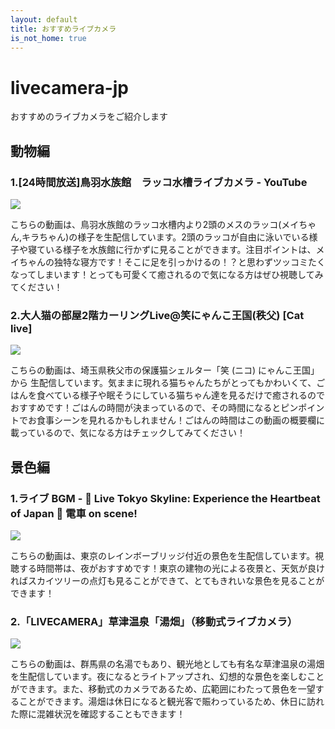 ```yaml
---
layout: default
title: おすすめライブカメラ
is_not_home: true
---
```


# livecamera-jp
おすすめのライブカメラをご紹介します


## 動物編

### 1.[24時間放送]鳥羽水族館　ラッコ水槽ライブカメラ - YouTube

[![](https://img.youtube.com/vi/creq_1I-llE/0.jpg)](https://www.youtube.com/watch?v=creq_1I-llE)

こちらの動画は、鳥羽水族館のラッコ水槽内より2頭のメスのラッコ(メイちゃん,キラちゃん)の様子を生配信しています。2頭のラッコが自由に泳いでいる様子や寝ている様子を水族館に行かずに見ることができます。注目ポイントは、メイちゃんの独特な寝方です！そこに足を引っかけるの！？と思わずツッコミたくなってしまいます！とっても可愛くて癒されるので気になる方はぜひ視聴してみてください！

### 2.大人猫の部屋2階カーリングLive@笑にゃんこ王国(秩父) [Cat live]

[![](https://img.youtube.com/vi/t2lUdipZvAs/0.jpg)](https://www.youtube.com/watch?v=t2lUdipZvAs)

こちらの動画は、埼玉県秩父市の保護猫シェルター「笑 (ニコ) にゃんこ王国」から 生配信しています。気ままに現れる猫ちゃんたちがとってもかわいくて、ごはんを食べている様子や眠そうにしている猫ちゃん達を見るだけで癒されるのでおすすめです！ごはんの時間が決まっているので、その時間になるとピンポイントでお食事シーンを見れるかもしれません！ごはんの時間はこの動画の概要欄に載っているので、気になる方はチェックしてみてください！


## 景色編

### 1.ライブ BGM - 🌆 Live Tokyo Skyline: Experience the Heartbeat of Japan 🌆 電車 on scene!

[![](https://img.youtube.com/vi/_k-5U7IeK8g/0.jpg)](https://www.youtube.com/watch?v=_k-5U7IeK8g)

こちらの動画は、東京のレインボーブリッジ付近の景色を生配信しています。視聴する時間帯は、夜がおすすめです！東京の建物の光による夜景と、天気が良ければスカイツリーの点灯も見ることができて、とてもきれいな景色を見ることができます！

### 2.「LIVECAMERA」草津温泉「湯畑」（移動式ライブカメラ）

[![](https://img.youtube.com/vi/B_Sc1v1qR-g/0.jpg)](https://www.youtube.com/watch?v=B_Sc1v1qR-g)

こちらの動画は、群馬県の名湯でもあり、観光地としても有名な草津温泉の湯畑を生配信しています。夜になるとライトアップされ、幻想的な景色を楽しむことができます。また、移動式のカメラであるため、広範囲にわたって景色を一望することができます。湯畑は休日になると観光客で賑わっているため、休日に訪れた際に混雑状況を確認することもできます！
